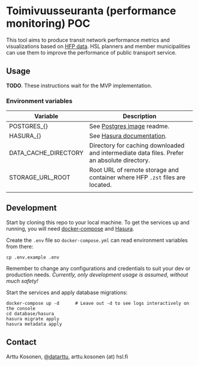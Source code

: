 # Toimivuusseuranta (performance monitoring) POC

This tool aims to produce transit network performance metrics and visualizations based on [HFP data](https://digitransit.fi/en/developers/apis/4-realtime-api/vehicle-positions/).
HSL planners and member municipalities can use them to improve the performance of public transport service.

## Usage

**TODO**.
These instructions wait for the MVP implementation.

### Environment variables

| Variable             | Description                                                                                                            |
| -------------------- | ---------------------------------------------------------------------------------------------------------------------- |
| POSTGRES_{}          | See [Postgres image](https://registry.hub.docker.com/_/postgres/) readme.                                              |
| HASURA_{}            | See [Hasura documentation](https://hasura.io/docs/latest/graphql/core/deployment/graphql-engine-flags/reference.html). |
| DATA_CACHE_DIRECTORY | Directory for caching downloaded and intermediate data files. Prefer an absolute directory.                            |
| STORAGE_URL_ROOT     | Root URL of remote storage and container where HFP `.zst` files are located.                                           |
|                      |                                                                                                                        |

## Development

Start by cloning this repo to your local machine.
To get the services up and running, you will need [docker-compose](https://docs.docker.com/compose/install/) and [Hasura](https://hasura.io/docs/latest/graphql/core/index.html).

Create the `.env` file so `docker-compose.yml` can read environment variables from there:

```
cp .env.example .env
```

Remember to change any configurations and credentials to suit your dev or production needs.
*Currently, only development usage is assumed, without much safety!*

Start the services and apply database migrations:

```
docker-compose up -d      # Leave out -d to see logs interactively on the console
cd database/hasura
hasura migrate apply
hasura metadata apply
```

## Contact

Arttu Kosonen, [@datarttu](https://github.com/datarttu), arttu.kosonen (at) hsl.fi